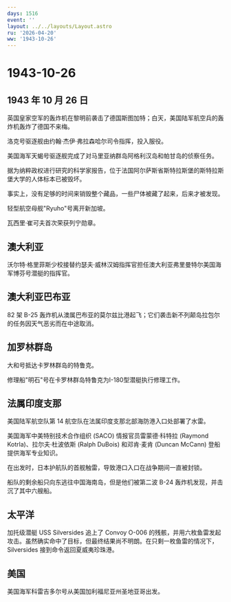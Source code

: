 ```yaml
---
days: 1516
event: ''
layout: ../../layouts/Layout.astro
ru: '2026-04-20'
ww: '1943-10-26'
---
```


# 1943-10-26

## 1943 年 10 月 26 日

英国皇家空军的轰炸机在黎明前袭击了德国斯图加特；白天，美国陆军航空兵的轰炸机轰炸了德国不来梅。

洛克号驱逐舰由约翰·杰伊·弗拉森哈尔司令指挥，投入服役。

美国海军天蝎号驱逐舰完成了对马里亚纳群岛阿格利汉岛和帕甘岛的侦察任务。

据为纳粹政权进行研究的科学家报告，位于法国阿尔萨斯省斯特拉斯堡的斯特拉斯堡大学的人体标本已被毁坏。

事实上，没有足够的时间来销毁整个藏品，一些尸体被藏了起来，后来才被发现。

轻型航空母舰"Ryuho"号离开新加坡。

瓦西里·崔可夫首次荣获列宁勋章。

## 澳大利亚

沃尔特·格里菲斯少校接替约瑟夫·威林汉姆指挥官担任澳大利亚弗里曼特尔美国海军博芬号潜艇的指挥官。

## 澳大利亚巴布亚

82 架 B-25
轰炸机从澳属巴布亚的莫尔兹比港起飞；它们袭击新不列颠岛拉包尔的任务因天气恶劣而在中途取消。

## 加罗林群岛

大和号抵达卡罗林群岛的特鲁克。

修理船"明石"号在卡罗林群岛特鲁克为I-180型潜艇执行修理工作。

## 法属印度支那

美国陆军航空队第 14 航空队在法属印度支那北部海防港入口处部署了水雷。

美国海军中美特别技术合作组织 (SACO) 情报官员雷蒙德·科特拉 (Raymond
Kotrla)、拉尔夫·杜波依斯 (Ralph DuBois) 和邓肯·麦肯 (Duncan McCann)
登船提供海军专业知识。

在出发时，日本护航队的首舰触雷，导致港口入口在战争期间一直被封锁。

船队的剩余船只向东逃往中国海南岛，但是他们被第二波 B-24
轰炸机发现，并击沉了其中六艘船。

## 太平洋

加托级潜艇 USS Silversides 追上了 Convoy O-006
的残骸，并用六枚鱼雷发起攻击。虽然确实命中了目标，但最终结果尚不明朗。在只剩一枚鱼雷的情况下，Silversides
接到命令返回夏威夷珍珠港。

## 美国

美国海军科雷吉多尔号从美国加利福尼亚州圣地亚哥出发。